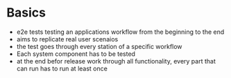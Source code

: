# Basics
- e2e tests testing an applications workflow from the beginning to the end
- aims to replicate real user scenaios
- the test goes through every station of a specific workflow
- Each system component has to be tested
- at the end befor release work through all functionality, every part that can run has to run at least once
